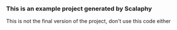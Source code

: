 ### This is an example project generated by Scalaphy 

This is not the final version of the project, don't use this code either 